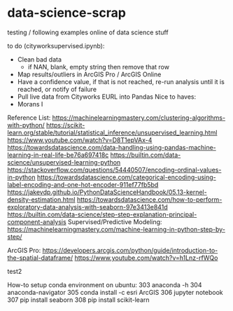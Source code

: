 # data-science-scrap
testing / following examples online of data science stuff

to do (cityworksupervised.ipynb):
- Clean bad data
    - if NAN, blank, empty string then remove that row
- Map results/outliers in ArcGIS Pro / ArcGIS Online
- Have a confidence value, if that is not reached, re-run analysis until it is reached, or notify of failure
- Pull live data from Cityworks EURL into Pandas
Nice to haves:
- Morans I





Reference List:
https://machinelearningmastery.com/clustering-algorithms-with-python/
https://scikit-learn.org/stable/tutorial/statistical_inference/unsupervised_learning.html
https://www.youtube.com/watch?v=D8T1epVAx-4
https://towardsdatascience.com/data-handling-using-pandas-machine-learning-in-real-life-be76a697418c
https://builtin.com/data-science/unsupervised-learning-python
https://stackoverflow.com/questions/54440507/encoding-ordinal-values-in-python
https://towardsdatascience.com/categorical-encoding-using-label-encoding-and-one-hot-encoder-911ef77fb5bd
https://jakevdp.github.io/PythonDataScienceHandbook/05.13-kernel-density-estimation.html
https://towardsdatascience.com/how-to-perform-exploratory-data-analysis-with-seaborn-97e3413e841d
https://builtin.com/data-science/step-step-explanation-principal-component-analysis
Supervised/Predictive Modeling: https://machinelearningmastery.com/machine-learning-in-python-step-by-step/

ArcGIS Pro:
https://developers.arcgis.com/python/guide/introduction-to-the-spatial-dataframe/
https://www.youtube.com/watch?v=h1Lnz-rfWQo

test2

How-to setup conda environment on ubuntu:
  303  anaconda -h
  304  anaconda-navigator
  305  conda install -c esri ArcGIS
  306  jupyter notebook
  307  pip install seaborn
  308  pip install scikit-learn

